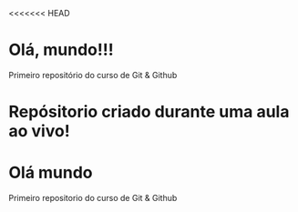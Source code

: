 <<<<<<< HEAD
# Olá, mundo!!!
 Primeiro repositório do curso de Git & Github

 Repósitorio criado durante uma aula ao vivo!
=======
# Olá mundo
 Primeiro repositorio do curso de Git & Github
>>>>>>> 
